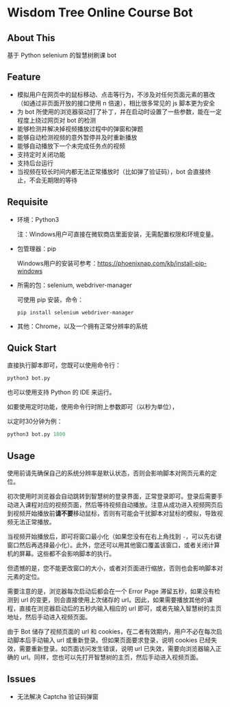 #  Wisdom Tree Online Course Bot

## About This

基于 Python selenium 的智慧树刷课 bot

## Feature

- 模拟用户在网页中的鼠标移动、点击等行为，不涉及对任何页面元素的篡改（如通过非页面开放的接口使用 n 倍速），相比很多常见的 js 脚本更为安全
- 为 bot 所使用的浏览器驱动打了补丁，并在启动时设置了一些参数，能在一定程度上绕过网页对 bot 的检测
- 能够检测并解决掉视频播放过程中的弹窗和弹题
- 能够自动检测视频的意外暂停并及时重新播放
- 能够自动播放下一个未完成任务点的视频
- 支持定时关闭功能
- 支持后台运行
- 当视频在较长时间内都无法正常播放时（比如弹了验证码），bot 会直接终止，不会无期限的等待

## Requisite

- 环境：Python3

  注：Windows用户可直接在微软商店里面安装，无需配置权限和环境变量。

- 包管理器：pip

  Windows用户的安装可参考：https://phoenixnap.com/kb/install-pip-windows

- 所需的包：selenium, webdriver-manager

  可使用 pip 安装，命令：

  ```
  pip install selenium webdriver-manager
  ```

- 其他：Chrome，以及一个拥有正常分辨率的系统

## Quick Start

直接执行脚本即可，您既可以使用命令行：

```bash
python3 bot.py
```

也可以使用支持 Python 的 IDE 来运行。

如要使用定时功能，使用命令行时附上参数即可（以秒为单位），

以定时30分钟为例：

```python
python3 bot.py 1800
```

## Usage

使用前请先确保自己的系统分辨率是默认状态，否则会影响脚本对网页元素的定位。

初次使用时浏览器会自动跳转到智慧树的登录界面，正常登录即可。登录后需要手动进入课程对应的视频页面，然后等待视频自动播放。注意从成功进入视频网页后到视频开始播放前**请不要**移动鼠标，否则有可能会干扰脚本对鼠标的模拟，导致视频无法正常播放。

当视频开始播放后，即可将窗口最小化（如果您没有在右上角找到 `-`，可以先右键窗口然后再选择最小化）。此外，您还可以用其他窗口覆盖该窗口，或者关闭计算机的屏幕。这些都不会影响脚本的执行。

但遗憾的是，您不能更改窗口的大小，或者对页面进行缩放，否则也会影响脚本对元素的定位。

需要注意的是，浏览器每次启动后都会在一个 Error Page 滞留五秒，如果没有检测到 url 的变更，则会直接使用上次储存的 url。因此，如果需要播放其他的课程，直接在浏览器启动后的五秒内输入相应的 url 即可，或者先输入智慧树的主页地址，然后手动进入视频页面。

由于 Bot 储存了视频页面的 url 和 cookies，在二者有效期内，用户不必在每次启动脚本后手动输入 url 或重新登录。但如果页面要求登录，说明 cookies 已经失效，需要重新登录。如页面访问发生错误，说明 url 已失效，需要向浏览器输入正确的 url。同样，您也可以先打开智慧树的主页，然后手动进入视频页面。

## Issues

- 无法解决 Captcha 验证码弹窗
